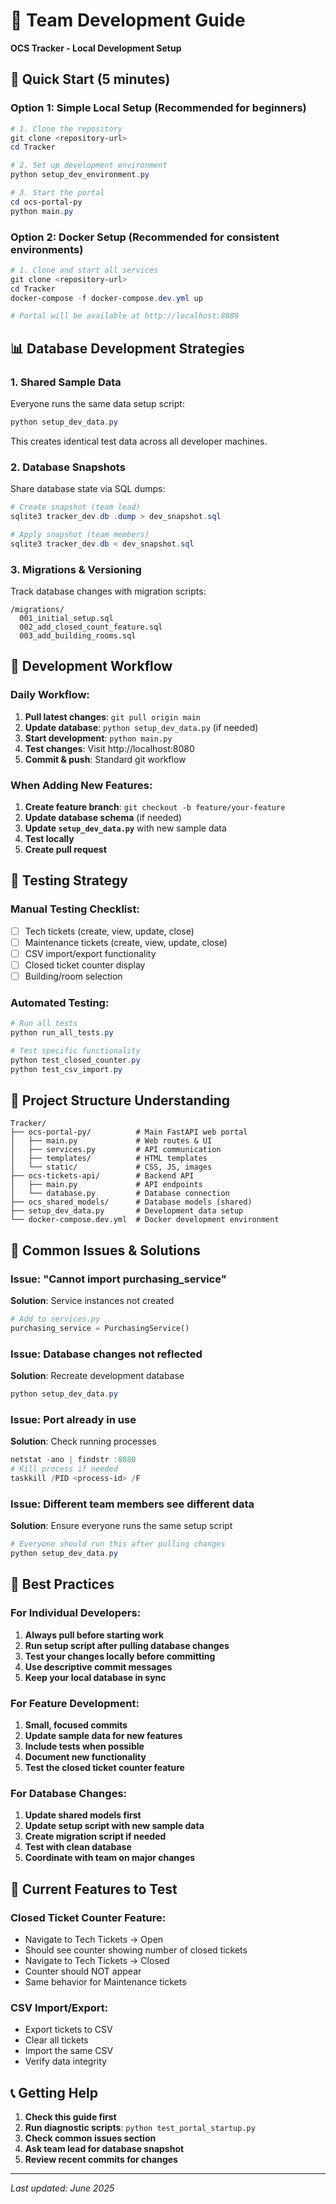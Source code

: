 # 👥 Team Development Guide
**OCS Tracker - Local Development Setup**

## 🚀 Quick Start (5 minutes)

### Option 1: Simple Local Setup (Recommended for beginners)
```powershell
# 1. Clone the repository
git clone <repository-url>
cd Tracker

# 2. Set up development environment
python setup_dev_environment.py

# 3. Start the portal
cd ocs-portal-py
python main.py
```

### Option 2: Docker Setup (Recommended for consistent environments)
```powershell
# 1. Clone and start all services
git clone <repository-url>
cd Tracker
docker-compose -f docker-compose.dev.yml up

# Portal will be available at http://localhost:8080
```

## 📊 Database Development Strategies

### 1. **Shared Sample Data**
Everyone runs the same data setup script:
```powershell
python setup_dev_data.py
```
This creates identical test data across all developer machines.

### 2. **Database Snapshots**
Share database state via SQL dumps:
```powershell
# Create snapshot (team lead)
sqlite3 tracker_dev.db .dump > dev_snapshot.sql

# Apply snapshot (team members)
sqlite3 tracker_dev.db < dev_snapshot.sql
```

### 3. **Migrations & Versioning**
Track database changes with migration scripts:
```
/migrations/
  001_initial_setup.sql
  002_add_closed_count_feature.sql
  003_add_building_rooms.sql
```

## 🔄 Development Workflow

### Daily Workflow:
1. **Pull latest changes**: `git pull origin main`
2. **Update database**: `python setup_dev_data.py` (if needed)
3. **Start development**: `python main.py`
4. **Test changes**: Visit http://localhost:8080
5. **Commit & push**: Standard git workflow

### When Adding New Features:
1. **Create feature branch**: `git checkout -b feature/your-feature`
2. **Update database schema** (if needed)
3. **Update `setup_dev_data.py`** with new sample data
4. **Test locally**
5. **Create pull request**

## 🧪 Testing Strategy

### Manual Testing Checklist:
- [ ] Tech tickets (create, view, update, close)
- [ ] Maintenance tickets (create, view, update, close)
- [ ] CSV import/export functionality
- [ ] Closed ticket counter display
- [ ] Building/room selection

### Automated Testing:
```powershell
# Run all tests
python run_all_tests.py

# Test specific functionality
python test_closed_counter.py
python test_csv_import.py
```

## 📁 Project Structure Understanding

```
Tracker/
├── ocs-portal-py/          # Main FastAPI web portal
│   ├── main.py             # Web routes & UI
│   ├── services.py         # API communication
│   ├── templates/          # HTML templates
│   └── static/             # CSS, JS, images
├── ocs-tickets-api/        # Backend API
│   ├── main.py             # API endpoints
│   └── database.py         # Database connection
├── ocs_shared_models/      # Database models (shared)
├── setup_dev_data.py       # Development data setup
└── docker-compose.dev.yml  # Docker development environment
```

## 🔧 Common Issues & Solutions

### Issue: "Cannot import purchasing_service"
**Solution**: Service instances not created
```python
# Add to services.py
purchasing_service = PurchasingService()
```

### Issue: Database changes not reflected
**Solution**: Recreate development database
```powershell
python setup_dev_data.py
```

### Issue: Port already in use
**Solution**: Check running processes
```powershell
netstat -ano | findstr :8080
# Kill process if needed
taskkill /PID <process-id> /F
```

### Issue: Different team members see different data
**Solution**: Ensure everyone runs the same setup script
```powershell
# Everyone should run this after pulling changes
python setup_dev_data.py
```

## 🌟 Best Practices

### For Individual Developers:
1. **Always pull before starting work**
2. **Run setup script after pulling database changes**
3. **Test your changes locally before committing**
4. **Use descriptive commit messages**
5. **Keep your local database in sync**

### For Feature Development:
1. **Small, focused commits**
2. **Update sample data for new features**
3. **Include tests when possible**
4. **Document new functionality**
5. **Test the closed ticket counter feature**

### For Database Changes:
1. **Update shared models first**
2. **Update setup script with new sample data**
3. **Create migration script if needed**
4. **Test with clean database**
5. **Coordinate with team on major changes**

## 🎯 Current Features to Test

### Closed Ticket Counter Feature:
- Navigate to Tech Tickets → Open
- Should see counter showing number of closed tickets
- Navigate to Tech Tickets → Closed
- Counter should NOT appear
- Same behavior for Maintenance tickets

### CSV Import/Export:
- Export tickets to CSV
- Clear all tickets
- Import the same CSV
- Verify data integrity

## 📞 Getting Help

1. **Check this guide first**
2. **Run diagnostic scripts**: `python test_portal_startup.py`
3. **Check common issues section**
4. **Ask team lead for database snapshot**
5. **Review recent commits for changes**

---
*Last updated: June 2025*
